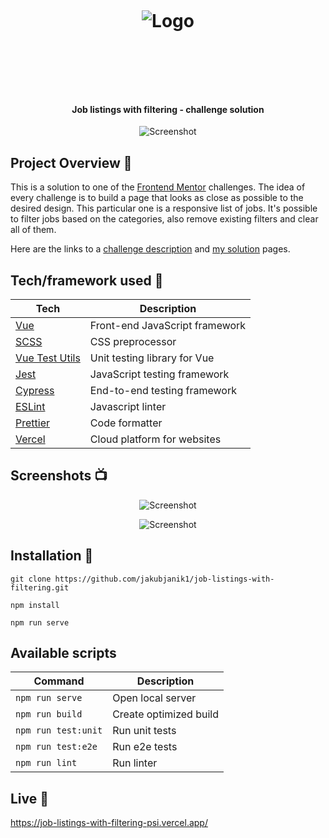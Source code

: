 <h1 align="center">

<br>

<p align="center">
<img src="https://res.cloudinary.com/djc9jias4/image/upload/v1596341165/intro-component-with-signup-form/jaa0re6jaqvgthphcak6.png"  alt="Logo">
</p>

<br>

<br>

</h1>

<h4 align="center">Job listings with filtering - challenge solution</h4>

<p align="center">
  <a >
    <img src="https://res.cloudinary.com/djc9jias4/image/upload/v1596522681/job-listings-with-filtering/zgf4nvxf2sidpwbzjitn.png"
         alt="Screenshot">
  </a>
</p>

## Project Overview 🎉

This is a solution to one of the [Frontend Mentor](https://www.frontendmentor.io/) challenges. The idea of every challenge is to build a page that looks as close as possible to the desired design. This particular one is a responsive list of jobs. It's possible to filter jobs based on the categories, also remove existing filters and clear all of them.

Here are the links to a [challenge description](https://www.frontendmentor.io/challenges/job-listings-with-filtering-ivstIPCt) and [my solution](https://www.frontendmentor.io/solutions/job-listings-with-filtering-ourYC8EDh) pages.

## Tech/framework used 🔧

| Tech                                                    | Description                              |
| ------------------------------------------------------- | ---------------------------------------- |
| [Vue](https://vuejs.org/)                               | Front-end JavaScript framework           |
| [SCSS](https://sass-lang.com/)                          | CSS preprocessor                         |
| [Vue Test Utils](https://vue-test-utils.vuejs.org/)     | Unit testing library for Vue             |
| [Jest](https://jestjs.io/)                              | JavaScript testing framework             |
| [Cypress](https://www.cypress.io/)                      | End-to-end testing framework             |
| [ESLint](https://eslint.org/)                           | Javascript linter                        |
| [Prettier](https://prettier.io/)                        | Code formatter                           |
| [Vercel](https://vercel.com/)                           | Cloud platform for websites              |

## Screenshots 📺

<p align="center">
    <img src="https://res.cloudinary.com/djc9jias4/image/upload/v1596607763/job-listings-with-filtering/me9gsi6tahlc5zie4ucz.png" alt="Screenshot">
</p>

<p align="center">
    <img src="https://res.cloudinary.com/djc9jias4/image/upload/v1596603244/job-listings-with-filtering/xikcn7vx8mm015hvp9px.png" alt="Screenshot">
</p>

## Installation 💾

``` shell
git clone https://github.com/jakubjanik1/job-listings-with-filtering.git

npm install

npm run serve
```

## Available scripts

| Command                   | Description                   |
| ------------------------- | ----------------------------- |
| `npm run serve`           | Open local server             |
| `npm run build`           | Create optimized build        |
| `npm run test:unit`       | Run unit tests                |
| `npm run test:e2e`        | Run e2e tests                 |
| `npm run lint`            | Run linter                    |


## Live 📍
https://job-listings-with-filtering-psi.vercel.app/
